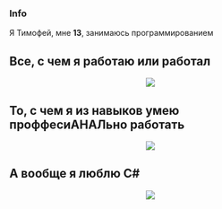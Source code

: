 ### Info
Я Тимофей, мне **13**, занимаюсь программированием 

## Все, с чем я работаю или работал

<p align="center">
  <img src="https://skillicons.dev/icons?i=sublime,vscode,visualstudio,androidstudio,pycharm,clion,rider,unity,unreal,photoshop,figma,cpp,cs,github,python,java,powershell,wordpress,linux,arch,mint,ubuntu,stackoverflow" />
</p>

## То, с чем я из навыков умею проффесиАНАЛьно работать
<p align="center">
  <img src="https://skillicons.dev/icons?i=sublime,vscode,pycharm,rider,unity,photoshop,cs,github,python,powershell,linux,arch" />
</p>

## А вообще я люблю C#

<p align="center">
  <img src="[https://skillicons.dev/icons?i=sublime,vscode,pycharm,rider,unity,photoshop,cs,github,python,powershell,linux,arch](https://skillicons.dev/icons?i=cs,cs,cs,cs,cs,cs,cs,cs,cs,cs,cs,cs,cs,cs,cs,cs,cs,cs,cs,cs,cs,cs,cs,cs,cs,cs,cs,cs,cs,cs,cs,cs,cs,cs,cs,cs,cs,cs,cs,cs,cs,cs,cs,cs,cs,cs,cs,cs,cs,cs,cs,cs,cs,cs,cs,cs,cs,cs,cs,cs,cs,cs,cs,cs,cs,cs,cs,cs,cs,cs,cs,cs,cs,cs,cs,cs,cs,cs,cs,cs,cs,cs,cs,cs,cs,cs,cs,cs,cs,cs,cs,cs,cs,cs,cs,cs,cs,cs,cs,cs,cs,cs,cs,cs,cs,cs,cs,cs,cs,cs,cs,cs,cs,cs,cs,cs,cs,cs,cs,cs,cs,cs,cs,cs,cs,cs,cs,cs,cs,cs,cs,cs,cs,cs,cs,cs,cs,cs,cs,cs,cs,cs,cs,cs,cs,cs,cs,cs,cs,cs,cs,cs,cs,cs,cs,cs,cs,cs,cs,cs,cs,cs,cs,cs,cs,cs,cs,cs,cs,cs,cs,cs,cs,cs,cs,cs,cs,cs,cs,cs,cs,cs,cs,cs,cs,cs,cs,cs,cs,cs,cs,cs,cs,cs,cs,cs,cs,cs,cs,cs,cs,cs,cs,cs,cs,cs,cs,cs,cs,cs,cs,cs,cs,cs,cs,cs,cs,cs,cs,cs,cs,cs,cs,cs,cs,cs,cs,cs,cs,cs,cs,cs,cs,cs,cs,cs,cs,cs,cs,cs,cs,cs,cs,cs,cs,cs,cs,cs,cs,cs,cs,cs,cs,cs,cs,cs,cs,cs,cs,cs,cs,cs,cs,cs,cs,cs,cs,cs,cs,cs,cs,cs,cs,cs,cs,cs,cs,cs,cs,cs,cs,cs,cs,cs,cs,cs,cs,cs,cs,cs,cs,cs,cs,cs,cs,cs,cs,cs,cs,cs,cs,cs,cs,cs,cs,cs,cs,cs,cs,cs,cs,cs,cs,cs,cs,cs,cs,cs,cs,cs,cs,cs,cs,cs,cs,cs,cs,cs,cs,cs,cs,cs,cs,cs,cs,cs,cs,cs,cs,cs,cs,cs,cs,cs,cs,cs,cs,cs,cs,cs,cs,cs,cs,cs,cs,cs,cs,cs,cs,cs,cs,cs,cs,cs,cs,cs,cs,cs,cs,cs,cs,cs,cs,cs,cs,cs,cs,cs,cs,cs,cs,cs,cs,cs,cs,cs,cs,cs,cs,cs,cs,cs,cs,cs,cs,cs,cs,cs,cs,cs,cs,cs,cs,cs,cs,cs,cs,cs,cs,cs,cs,cs,cs,cs,cs,cs,cs,cs,cs,cs,cs,cs,cs,cs,cs,cs,cs,cs,cs,cs,cs,cs,cs,cs,cs,cs,cs,cs,cs,cs,cs,cs,cs,cs,cs,cs,cs,cs,cs,cs,cs,cs,cs,cs,cs,cs,cs,cs,cs,cs,cs,cs,cs,cs,cs,cs,cs,cs,cs,cs,cs,cs,cs,cs,cs,cs,cs,cs,cs,cs,cs,cs,cs,cs,cs,cs,cs,cs,cs,cs,cs,cs,cs,cs,cs,cs,cs,cs,cs,cs,cs,cs,cs,cs,cs,cs,cs,cs,cs,cs,cs,cs,cs,cs,cs,cs,cs,cs,cs,cs,cs,cs,cs,cs,cs,cs,cs,cs,cs,cs,cs,cs,cs,cs,cs,cs,cs,cs,cs,cs,cs,cs,cs,cs,cs,cs,cs,cs,cs,cs,cs,cs,cs,cs,cs,cs,cs,cs,cs,cs,cs,cs,cs,cs,cs,cs,cs,cs,cs,cs,cs,cs,cs,cs,cs,cs,cs,cs,cs,cs,cs,cs,cs,cs,cs,cs,cs,cs,cs,cs,cs,cs,cs,cs,cs,cs,cs,cs,cs,cs,cs,cs,cs,cs,cs,cs,cs,cs,cs,cs,cs,cs,cs,cs,cs,cs,cs,cs,cs,cs,cs,cs,cs,cs,cs,cs,cs,cs,cs,cs,cs,cs,cs,cs,cs,cs,cs,cs,cs,cs,cs,cs,cs,cs,cs,cs,cs,cs,cs,cs,cs,cs,cs,cs,cs,cs,cs,cs,cs,cs,cs,cs,cs,cs,cs,cs,cs,cs,cs,cs,cs,cs,cs,cs,cs,cs,cs,cs,cs,cs,cs,cs,cs,cs,cs,cs,cs,cs,cs,cs,cs,cs,cs,cs,cs,cs,cs,cs,cs,cs,cs,cs,cs,cs,cs,cs,cs,cs,cs,cs,cs,cs,cs,cs,cs,cs,cs,cs,cs,cs,cs,cs,cs,cs,cs,cs,cs,cs,cs,cs,cs,cs,cs,cs,cs,cs,cs,cs,cs,cs,cs,cs,cs,cs,cs,cs,cs,cs,cs,cs,cs,cs,cs,cs,cs,cs,cs,cs,cs,cs,cs,cs,cs,cs,cs,cs,cs,cs,cs,cs,cs,cs,cs,cs,cs,cs,cs,cs,cs,cs,cs,cs,cs,cs,cs,cs,cs,cs,cs,cs,cs,cs,cs,cs,cs,cs,cs,cs,cs,cs,cs,cs,cs,cs,cs,cs,cs,cs,cs,cs,cs,cs,cs,cs,cs,cs,cs,cs,cs,cs,cs,cs,cs,cs,cs,cs,cs,cs,cs,cs,cs,cs,cs,cs,cs,cs,cs,cs,cs,cs,cs,cs,cs,cs,cs,cs,cs,cs,cs,cs,cs,cs,cs,cs,cs,cs,cs,cs,cs,cs,cs,cs,cs,cs,cs,cs,cs,cs,cs,cs,cs,cs,cs,cs,cs,cs,cs,cs,cs,cs,cs,cs,cs,cs,cs,cs,cs,cs,cs,cs,cs,cs,cs,cs,cs,cs,cs,cs,cs,cs,cs,cs,cs,cs,cs,cs,cs,cs,cs,cs,cs,cs,cs,cs,cs,cs,cs,cs,cs,cs,cs,cs,cs,cs,cs,cs,cs,cs,cs,cs,cs,cs,cs,cs,cs,cs,cs,cs,cs,cs,cs,cs,cs,cs,cs,cs,cs,cs,cs,cs,cs,cs,cs,cs,cs,cs,cs,cs,cs,cs,cs,cs,cs,cs,cs,cs,cs,cs,cs,cs,cs,cs,cs,cs,cs,cs,cs,cs,cs,cs,cs,cs,cs,cs,cs,cs,cs,cs,cs,cs,cs,cs,cs,cs,cs,cs,cs,cs,cs,cs,cs,cs,cs,cs,cs,cs,cs,cs,cs,cs,cs,cs,cs,cs,cs,cs,cs,cs,cs,cs,cs,cs,cs,cs,cs,cs,cs,cs,cs,cs,cs,cs,cs,cs,cs,cs,cs,cs,cs,cs,cs,cs,cs,cs,cs,cs,cs,cs,cs,cs,cs,cs,cs,cs,cs,cs,cs,cs,cs,cs,cs,cs,cs,cs,cs,cs,cs,cs,cs,cs,cs,cs,cs,cs,cs,cs,cs,cs,cs,cs,cs,cs,cs,cs,cs,cs,cs,cs,cs,cs,cs,cs,cs,cs,cs,cs,cs,cs,cs,cs,cs,cs,cs,cs,cs,cs,cs,cs,cs,cs,cs,cs,cs,cs,cs,cs,cs,cs,cs,cs,cs,cs,cs,cs,cs,cs,cs,cs,cs,cs,cs,cs,cs,cs,cs,cs,cs,cs,cs,cs,cs,cs,cs,cs,cs,cs,cs,cs,cs,cs,cs,cs,cs,cs,cs,cs,cs,cs,cs,cs,cs,cs,cs,cs,cs,cs,cs,cs,cs,cs,cs,cs,cs,cs,cs,cs,cs,cs,cs,cs,cs,cs,cs,cs,cs,cs,cs,cs,cs,cs,cs,cs,cs,cs,cs,cs,cs,cs,cs,cs,cs,cs,cs,cs,cs,cs,cs,cs,cs,cs,cs,cs,cs,cs,cs,cs,cs,cs,cs,cs,cs,cs,cs,cs,cs,cs,cs,cs,cs,cs,cs,cs,cs,cs,cs,cs,cs,cs,cs,cs,cs,cs,cs,cs,cs,cs,cs,cs,cs,cs,cs,cs,cs,cs,cs,cs,cs,cs,cs,cs,cs,cs,cs,cs,cs,cs,cs,cs,cs,cs,cs,cs,cs,cs,cs,cs,cs,cs,cs,cs,cs,cs,cs,cs,cs,cs,cs,cs,cs,cs,cs,cs,cs,cs,cs,cs,cs,cs,cs,cs,cs,cs,cs,cs,cs,cs,cs,cs,cs,cs,cs,cs,cs,cs,cs,cs,cs,cs,cs,cs,cs,cs,cs,cs,cs,cs,cs,cs,cs,cs,cs,cs,cs,cs,cs)" />
</p>
